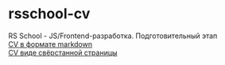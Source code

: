 # rsschool-cv
RS School - JS/Frontend-разработка. Подготовительный этап
<br>[CV в формате markdown](https://burlake.github.io/rsschool-cv/cv)
<br>[CV виде свёрстанной страницы](https://burlake.github.io/rsschool-cv/)
